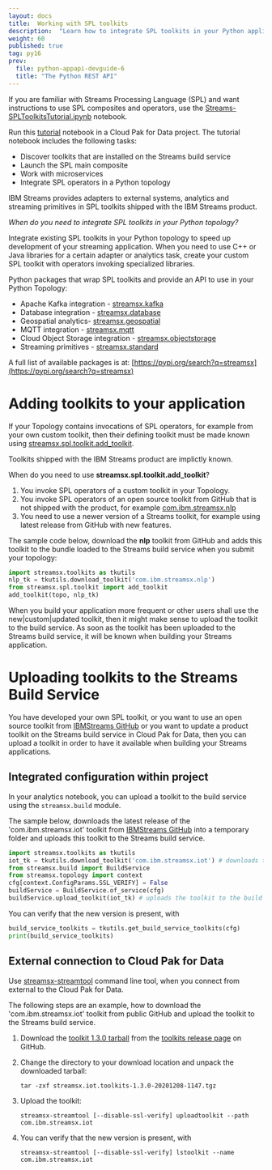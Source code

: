 ```yaml
---
layout: docs
title:  Working with SPL toolkits
description:  "Learn how to integrate SPL toolkits in your Python application."
weight: 60
published: true
tag: py16
prev:
  file: python-appapi-devguide-6
  title: "The Python REST API"
---
```



If you are familiar with Streams Processing Language (SPL) and want instructions to use SPL composites and operators, use the [Streams-SPLToolkitsTutorial.ipynb](https://github.com/IBMStreams/sample.starter_notebooks/blob/latest/Streams-SPLToolkitsTutorial.ipynb) notebook.

Run this [tutorial](https://github.com/IBMStreams/sample.starter_notebooks/blob/latest/Streams-SPLToolkitsTutorial.ipynb) notebook in a Cloud Pak for Data project. The tutorial notebook includes the following tasks:

* Discover toolkits that are installed on the Streams build service
* Launch the SPL main composite
* Work with microservices
* Integrate SPL operators in a Python topology

IBM Streams provides adapters to external systems, analytics and streaming primitives in SPL toolkits shipped with the IBM Streams product.

*When do you need to integrate SPL toolkits in your Python topology?*

Integrate existing SPL toolkits in your Python topology to speed up development of your streaming application. When you need to use C++ or Java libraries for a certain adapter or analytics task, create your custom SPL toolkit with operators invoking specialized libraries.

Python packages that wrap SPL toolkits and provide an API to use in your Python Topology:

* Apache Kafka integration - [streamsx.kafka](https://streamsxkafka.readthedocs.io/)
* Database integration - [streamsx.database](https://streamsxdatabase.readthedocs.io/)
* Geospatial analytics- [streamsx.geospatial](https://streamsxgeospatial.readthedocs.io/)
* MQTT integration - [streamsx.mqtt](https://streamsxmqtt.readthedocs.io/)
* Cloud Object Storage integration - [streamsx.objectstorage](https://streamsxobjectstorage.readthedocs.io/)
* Streaming primitives - [streamsx.standard](https://streamsxstandard.readthedocs.io/)

A full list of available packages is at: [https://pypi.org/search?q=streamsx](https://pypi.org/search?q=streamsx)

# Adding toolkits to your application

If your Topology contains invocations of SPL operators, for example from your own custom toolkit, then their defining toolkit must be made known using [streamsx.spl.toolkit.add_toolkit](https://streamsxtopology.readthedocs.io/en/stable/streamsx.spl.toolkit.html#streamsx.spl.toolkit.add_toolkit).

Toolkits shipped with the IBM Streams product are implictly known.

When do you need to use **streamsx.spl.toolkit.add_toolkit**?

1. You invoke SPL operators of a custom toolkit in your Topology.
2. You invoke SPL operators of an open source toolkit from GitHub that is not shipped with the product, for example [com.ibm.streamsx.nlp](https://github.com/IBMStreams/streamsx.nlp)
3. You need to use a newer version of a Streams toolkit, for example using latest release from GitHub with new features.

The sample code below, download the **nlp** toolkit from GitHub and adds this toolkit to the bundle loaded to the Streams build service when you submit your topology:

~~~python
import streamsx.toolkits as tkutils
nlp_tk = tkutils.download_toolkit('com.ibm.streamsx.nlp')
from streamsx.spl.toolkit import add_toolkit
add_toolkit(topo, nlp_tk)
~~~

When you build your application more frequent or other users shall use the new|custom|updated toolkit, then it might make sense to upload the toolkit to the build service.
As soon as the toolkit has been uploaded to the Streams build service, it will be known when building your Streams application.

# Uploading toolkits to the Streams Build Service

You have developed your own SPL toolkit, or you want to use an open source toolkit from [IBMStreams GitHub](https://github.com/search?q=topic:toolkit+org:IBMStreams&type=Repositories) or you want to update a product toolkit on the Streams build service in Cloud Pak for Data, then you can upload a toolkit in order to have it available when building your Streams applications.

## Integrated configuration within project

In your analytics notebook, you can upload a toolkit to the build service using the `streamsx.build` module.

The sample below, downloads the latest release of the 'com.ibm.streamsx.iot' toolkit from [IBMStreams GitHub](https://github.com/IBMStreams/streamsx.iot) into a temporary folder and uploads this toolkit to the Streams build service.

~~~python
import streamsx.toolkits as tkutils
iot_tk = tkutils.download_toolkit('com.ibm.streamsx.iot') # downloads the latest release from GitHub
from streamsx.build import BuildService
from streamsx.topology import context
cfg[context.ConfigParams.SSL_VERIFY] = False
buildService = BuildService.of_service(cfg)
buildService.upload_toolkit(iot_tk) # uploads the toolkit to the build service
~~~

You can verify that the new version is present, with

~~~python
build_service_toolkits = tkutils.get_build_service_toolkits(cfg)
print(build_service_toolkits)
~~~


## External connection to Cloud Pak for Data

Use [streamsx-streamtool]() command line tool, when you connect from external to the Cloud Pak for Data.

The following steps are an example, how to download the 'com.ibm.streamsx.iot' toolkit from public GitHub and upload the toolkit to the Streams build service.

1. Download the [toolkit 1.3.0 tarball](https://github.com/IBMStreams/streamsx.iot/releases/download/v1.3.0/streamsx.iot.toolkits-1.3.0-20201208-1147.tgz) from the [toolkits release page](https://github.com/IBMStreams/streamsx.iot/releases/) on GitHub.

2. Change the directory to your download location and unpack the downloaded tarball: 
   ```
   tar -zxf streamsx.iot.toolkits-1.3.0-20201208-1147.tgz
   ```

3. Upload the toolkit: 
   ```
   streamsx-streamtool [--disable-ssl-verify] uploadtoolkit --path com.ibm.streamsx.iot
   ```

4. You can verify that the new version is present, with 
   ```
   streamsx-streamtool [--disable-ssl-verify] lstoolkit --name com.ibm.streamsx.iot 
   ```


